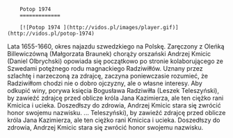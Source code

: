 
        Potop 1974 
        =============
        
        [![Potop 1974 ](http://vidos.pl/images/player.gif)](http://vidos.pl/potop-1974)
        
        
 Lata 1655-1660, okres najazdu szwedzkiego na Polskę. Zaręczony z Oleńką Billewiczówną (Małgorzata Braunek) chorąży orszański Andrzej Kmicic (Daniel Olbrychski) opowiada się początkowo po stronie kolaborującego ze Szwedami potężnego rodu magnackiego Radziwiłłów. Uznany przez szlachtę i narzeczoną za zdrajcę, zaczyna poniewczasie rozumieć, że Radziwiłłom chodzi nie o dobro ojczyzny, ale o własne interesy. Aby odkupić winy, porywa księcia Bogusława Radziwiłła (Leszek Teleszyński), by zawieźć zdrajcę przed oblicze króla Jana Kazimierza, ale ten ciężko rani Kmicica i ucieka. Doszedłszy do zdrowia, Andrzej Kmicic stara się zwrócić honor swojemu nazwisku.   ... Teleszyński), by zawieźć zdrajcę przed oblicze króla Jana Kazimierza, ale ten ciężko rani Kmicica i ucieka. Doszedłszy do zdrowia, Andrzej Kmicic stara się zwrócić honor swojemu nazwisku.
    